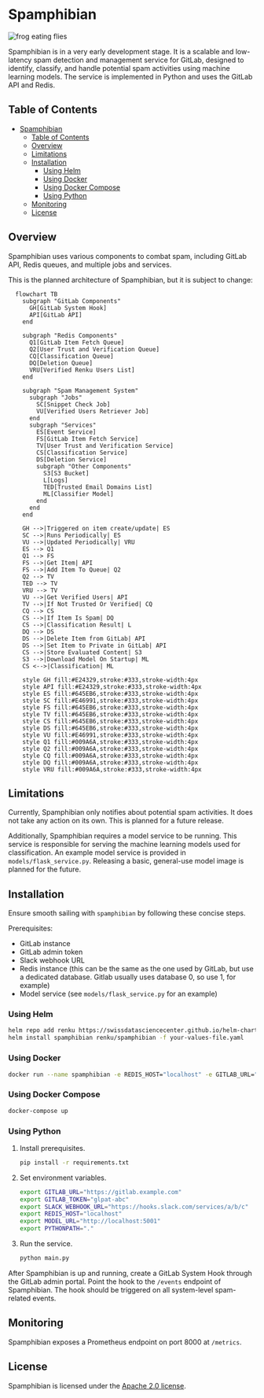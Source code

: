 # Spamphibian

![frog eating flies](https://github.com/SwissDataScienceCenter/spamphibian/assets/515042/4320375e-cfab-4a74-ab16-373595cb05e4)


Spamphibian is in a very early development stage. It is a scalable and low-latency spam detection and management service for GitLab, designed to identify, classify, and handle potential spam activities using machine learning models. The service is implemented in Python and uses the GitLab API and Redis.

## Table of Contents

- [Spamphibian](#spamphibian)
  - [Table of Contents](#table-of-contents)
  - [Overview](#overview)
  - [Limitations](#limitations)
  - [Installation](#installation)
    - [Using Helm](#using-helm)
    - [Using Docker](#using-docker)
    - [Using Docker Compose](#using-docker-compose)
    - [Using Python](#using-python)
  - [Monitoring](#monitoring)
  - [License](#license)

## Overview

Spamphibian uses various components to combat spam, including GitLab API, Redis queues, and multiple jobs and services.

This is the planned architecture of Spamphibian, but it is subject to change:

```mermaid
  flowchart TB
    subgraph "GitLab Components"
      GH[GitLab System Hook]
      API[GitLab API]
    end

    subgraph "Redis Components"
      Q1[GitLab Item Fetch Queue]
      Q2[User Trust and Verification Queue]
      CQ[Classification Queue]
      DQ[Deletion Queue]
      VRU[Verified Renku Users List]
    end

    subgraph "Spam Management System"
      subgraph "Jobs"
        SC[Snippet Check Job]
        VU[Verified Users Retriever Job]
      end
      subgraph "Services"
        ES[Event Service]
        FS[GitLab Item Fetch Service]
        TV[User Trust and Verification Service]
        CS[Classification Service]
        DS[Deletion Service]
        subgraph "Other Components"
          S3[S3 Bucket]
          L[Logs]
          TED[Trusted Email Domains List]
          ML[Classifier Model]
        end
      end
    end

    GH -->|Triggered on item create/update| ES
    SC -->|Runs Periodically| ES
    VU -->|Updated Periodically| VRU
    ES --> Q1
    Q1 --> FS
    FS -->|Get Item| API
    FS -->|Add Item To Queue| Q2
    Q2 --> TV
    TED --> TV 
    VRU --> TV 
    VU -->|Get Verified Users| API
    TV -->|If Not Trusted Or Verified| CQ
    CQ --> CS
    CS -->|If Item Is Spam| DQ
    CS -->|Classification Result| L
    DQ --> DS
    DS -->|Delete Item from GitLab| API
    DS -->|Set Item to Private in GitLab| API
    CS -->|Store Evaluated Content| S3
    S3 -->|Download Model On Startup| ML
    CS <-->|Classification| ML
    
    style GH fill:#E24329,stroke:#333,stroke-width:4px
    style API fill:#E24329,stroke:#333,stroke-width:4px
    style ES fill:#645EB6,stroke:#333,stroke-width:4px
    style SC fill:#E46991,stroke:#333,stroke-width:4px
    style FS fill:#645EB6,stroke:#333,stroke-width:4px
    style TV fill:#645EB6,stroke:#333,stroke-width:4px
    style CS fill:#645EB6,stroke:#333,stroke-width:4px
    style DS fill:#645EB6,stroke:#333,stroke-width:4px
    style VU fill:#E46991,stroke:#333,stroke-width:4px
    style Q1 fill:#009A6A,stroke:#333,stroke-width:4px
    style Q2 fill:#009A6A,stroke:#333,stroke-width:4px
    style CQ fill:#009A6A,stroke:#333,stroke-width:4px
    style DQ fill:#009A6A,stroke:#333,stroke-width:4px
    style VRU fill:#009A6A,stroke:#333,stroke-width:4px
```

## Limitations

Currently, Spamphibian only notifies about potential spam activities. It does not take any action on its own. This is planned for a future release.

Additionally, Spamphibian requires a model service to be running. This service is responsible for serving the machine learning models used for classification. An example model service is provided in `models/flask_service.py`. Releasing a basic, general-use model image is planned for the future.

## Installation

Ensure smooth sailing with `spamphibian` by following these concise steps.

Prerequisites:

- GitLab instance
- GitLab admin token
- Slack webhook URL
- Redis instance (this can be the same as the one used by GitLab, but use a dedicated database. Gitlab usually uses database 0, so use 1, for example)
- Model service (see `models/flask_service.py` for an example)
  
### Using Helm

   ```bash
   helm repo add renku https://swissdatasciencecenter.github.io/helm-charts/
   helm install spamphibian renku/spamphibian -f your-values-file.yaml
   ```

### Using Docker

   ```bash
   docker run --name spamphibian -e REDIS_HOST="localhost" -e GITLAB_URL="https://gitlab.example.com" -e GITLAB_TOKEN="glpat-abc" -e SLACK_WEBHOOK_URL="https://hooks.slack.com/services/a/b/c" -e MODEL_URL="http://localhost:5001" -p 8000:8000 renku/spamphibian
   ```

### Using Docker Compose

   ```bash
   docker-compose up
   ```

### Using Python

1. Install prerequisites.

    ```bash
    pip install -r requirements.txt
    ```

2. Set environment variables.

    ```bash
    export GITLAB_URL="https://gitlab.example.com"
    export GITLAB_TOKEN="glpat-abc"
    export SLACK_WEBHOOK_URL="https://hooks.slack.com/services/a/b/c"
    export REDIS_HOST="localhost"
    export MODEL_URL="http://localhost:5001"
    export PYTHONPATH="."
    ```

3. Run the service.

    ```bash
    python main.py
    ```

After Spamphibian is up and running, create a GitLab System Hook through the GitLab admin portal. Point the hook to the `/events` endpoint of Spamphibian. The hook should be triggered on all system-level spam-related events.

## Monitoring

Spamphibian exposes a Prometheus endpoint on port 8000 at `/metrics`.

## License

Spamphibian is licensed under the [Apache 2.0 license](LICENSE).
